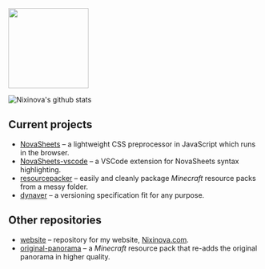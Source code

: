 <img src="https://nixinova.com/assets/images/logos/nixinova.png" height="160px">

![Nixinova's github stats](https://github-readme-stats.vercel.app/api?username=Nixinova)

## Current projects
* [NovaSheets](https://GitHub.com/Nixinova/NovaSheets) – a lightweight CSS preprocessor in JavaScript which runs in the browser.
* [NovaSheets-vscode](https://GitHub.com/Nixinova/NovaSheets-vscode) – a VSCode extension for NovaSheets syntax highlighting.
* [resourcepacker](https://GitHub.com/Nixinova/resourcepacker) – easily and cleanly package *Minecraft* resource packs from a messy folder.
* [dynaver](https://GitHub.com/Nixinova/dynaver) – a versioning specification fit for any purpose.

## Other repositories
* [website](https://GitHub.com/Nixinova/website) – repository for my website, [Nixinova.com](https://Nixinova.com).
* [original-panorama](https://GitHub.com/Nixinova/original-panorama) – a *Minecraft* resource pack that re-adds the original panorama in higher quality.
